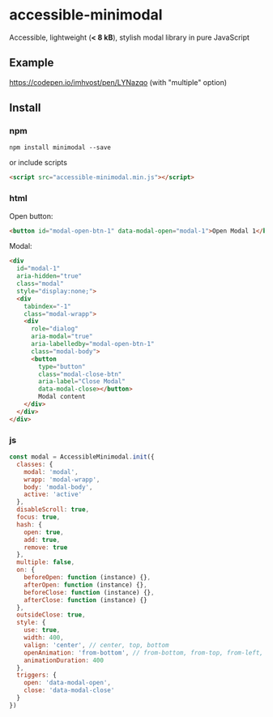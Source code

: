 # accessible-minimodal
Accessible, lightweight (**< 8 kB**), stylish modal library in pure JavaScript
## Example
https://codepen.io/imhvost/pen/LYNazqo (with "multiple" option)
## Install
### npm
```
npm install minimodal --save
```
or include scripts
```html
<script src="accessible-minimodal.min.js"></script>
```
### html
Open button:
```html
<button id="modal-open-btn-1" data-modal-open="modal-1">Open Modal 1</button>
```
Modal:
```html
<div 
  id="modal-1"
  aria-hidden="true"
  class="modal"
  style="display:none;">
  <div
    tabindex="-1" 
    class="modal-wrapp">
    <div 
      role="dialog"
      aria-modal="true"
      aria-labelledby="modal-open-btn-1"
      class="modal-body">
      <button
        type="button"
        class="modal-close-btn"
        aria-label="Close Modal"
        data-modal-close></button>
        Modal content
    </div>
  </div>
</div>
```
### js
```js
const modal = AccessibleMinimodal.init({
  classes: {
    modal: 'modal',
    wrapp: 'modal-wrapp',
    body: 'modal-body',
    active: 'active'
  },
  disableScroll: true,
  focus: true,
  hash: {
    open: true,
    add: true,
    remove: true
  },
  multiple: false,
  on: {
    beforeOpen: function (instance) {},
    afterOpen: function (instance) {},
    beforeClose: function (instance) {},
    afterClose: function (instance) {}
  },
  outsideClose: true,
  style: {
    use: true,
    width: 400,
    valign: 'center', // center, top, bottom
    openAnimation: 'from-bottom', // from-bottom, from-top, from-left, from-right, zoom-in, zoom-out, fade
    animationDuration: 400
  },
  triggers: {
    open: 'data-modal-open',
    close: 'data-modal-close'
  }
})
```
